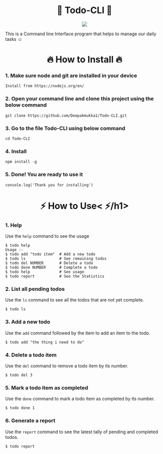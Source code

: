 <h1 align="center">🚀 Todo-CLI 🚀</h1>

<p align="center">
<img  src="https://lh6.googleusercontent.com/3MGKQr9ItkZapEzHWkG6lojM9fdMp1Xab_JpAK3s__EhPAbEWPNzKv4pzryeVyRt-Nr8tua0OFX4CQ=w1920-h942" >
</p>

This is a Command line Interface program that helps to manage our daily tasks ☺

<h1 align="center">🔥 How to Install 🔥</h1>

### 1. Make sure node and git are installed in your device

```
Install from https://nodejs.org/en/

```

### 2. Open your command line and clone this project using the below command

```
git clone https://github.com/Deepakmukka1/Todo-CLI.git

```

### 3. Go to the file Todo-CLI using below command

```
cd Todo-CLI

```

### 4. Install

```
npm install -g

```

### 5. Done! You are ready to use it

```
console.log('Thank you for installing')

```

<h1 align="center">⚡️ How to Use< ⚡️/h1>

### 1. Help

Use the `help` command to see the usage

```
$ todo help
Usage :-
$ todo add "todo item"  # Add a new todo
$ todo ls               # See remaining todos
$ todo del NUMBER       # Delete a todo
$ todo done NUMBER      # Complete a todo
$ todo help             # See usage
$ todo report           # See the Statistics
```

### 2. List all pending todos

Use the `ls` command to see all the todos that are not yet complete.

```
$ todo ls
```

### 3. Add a new todo

Use the `add` command followed by the item to add an item to the todo.

```
$ todo add "the thing i need to do"

```

### 4. Delete a todo item

Use the `del` command to remove a todo item by its number.

```
$ todo del 3

```

### 5. Mark a todo item as completed

Use the `done` command to mark a todo item as completed by its number.

```
$ todo done 1

```

### 6. Generate a report

Use the `report` command to see the latest tally of pending and completed todos.

```
$ todo report

```
